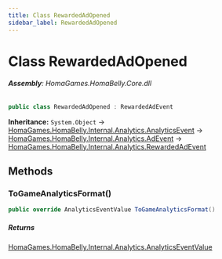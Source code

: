 ```yaml
---
title: Class RewardedAdOpened
sidebar_label: RewardedAdOpened
---
```

# Class RewardedAdOpened


###### **Assembly**: HomaGames.HomaBelly.Core.dll

```csharp title="Declaration"
public class RewardedAdOpened : RewardedAdEvent
```
**Inheritance:** `System.Object` -> [HomaGames.HomaBelly.Internal.Analytics.AnalyticsEvent](../HomaGames.HomaBelly.Internal.Analytics/AnalyticsEvent) -> [HomaGames.HomaBelly.Internal.Analytics.AdEvent](../HomaGames.HomaBelly.Internal.Analytics/AdEvent) -> [HomaGames.HomaBelly.Internal.Analytics.RewardedAdEvent](../HomaGames.HomaBelly.Internal.Analytics/RewardedAdEvent)

## Methods
### ToGameAnalyticsFormat()


```csharp title="Declaration"
public override AnalyticsEventValue ToGameAnalyticsFormat()
```

##### Returns

[HomaGames.HomaBelly.Internal.Analytics.AnalyticsEventValue](../HomaGames.HomaBelly.Internal.Analytics/AnalyticsEventValue)
